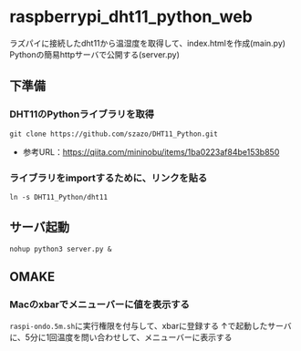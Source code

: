 # raspberrypi_dht11_python_web
ラズパイに接続したdht11から温湿度を取得して、index.htmlを作成(main.py)
Pythonの簡易httpサーバで公開する(server.py)

## 下準備
### DHT11のPythonライブラリを取得
`git clone https://github.com/szazo/DHT11_Python.git`
* 参考URL：https://qiita.com/mininobu/items/1ba0223af84be153b850

### ライブラリをimportするために、リンクを貼る
`ln -s DHT11_Python/dht11`

## サーバ起動
`nohup python3 server.py &`

## OMAKE

### Macのxbarでメニューバーに値を表示する
`raspi-ondo.5m.sh`に実行権限を付与して、xbarに登録する
↑で起動したサーバに、5分に1回温度を問い合わせして、メニューバーに表示する
